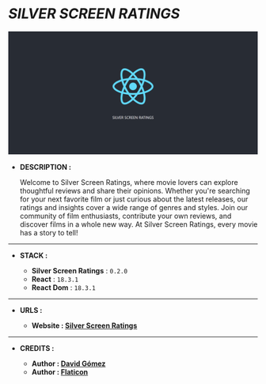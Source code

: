 # _SILVER SCREEN RATINGS_

![THUMBNAIL](resources/img/Thumbnail.png)

- **DESCRIPTION :**

  Welcome to Silver Screen Ratings, where movie lovers can explore thoughtful reviews and share their opinions. Whether you're searching for your next favorite film or just curious about the latest releases, our ratings and insights cover a wide range of genres and styles. Join our community of film enthusiasts, contribute your own reviews, and discover films in a whole new way. At Silver Screen Ratings, every movie has a story to tell!

---

- **STACK :**

  - **Silver Screen Ratings** : `0.2.0`
  - **React** : `18.3.1`
  - **React Dom** : `18.3.1`

---

- **URLS :**

  - **Website : [Silver Screen Ratings](https://dagt-silver-screen-ratings.netlify.app)**

---

- **CREDITS :**

  - **Author : [David Gómez](https://github.com/DavidGomezToca)**
  - **Author : [Flaticon](https://www.flaticon.es)**
